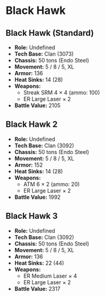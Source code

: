 # Black Hawk
## Black Hawk (Standard)
- **Role:** Undefined
- **Tech Base:** Clan (3073)
- **Chassis:** 50 tons (Endo Steel)
- **Movement:** 5 / 8 / 5, XL
- **Armor:** 136
- **Heat Sinks:** 14 (28)
- **Weapons:**
  - Streak SRM 4 × 4 (ammo: 100)
  - ER Large Laser × 2
- **Battle Value:** 2105

## Black Hawk 2
- **Role:** Undefined
- **Tech Base:** Clan (3092)
- **Chassis:** 50 tons (Endo Steel)
- **Movement:** 5 / 8 / 5, XL
- **Armor:** 152
- **Heat Sinks:** 14 (28)
- **Weapons:**
  - ATM 6 × 2 (ammo: 20)
  - ER Large Laser × 2
- **Battle Value:** 1992

## Black Hawk 3
- **Role:** Undefined
- **Tech Base:** Clan (3092)
- **Chassis:** 50 tons (Endo Steel)
- **Movement:** 5 / 8 / 5, XL
- **Armor:** 136
- **Heat Sinks:** 22 (44)
- **Weapons:**
  - ER Medium Laser × 4
  - ER Large Laser × 2
- **Battle Value:** 2317

